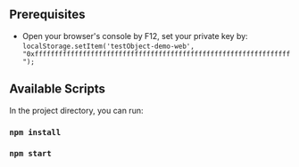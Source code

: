 ## Prerequisites
* Open your browser's console by F12, set your private key by:
`localStorage.setItem('testObject-demo-web', "0xffffffffffffffffffffffffffffffffffffffffffffffffffffffffffffffff");`

## Available Scripts

In the project directory, you can run:

### `npm install`
### `npm start`
